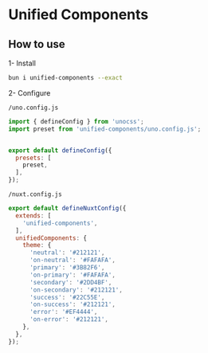 # Unified Components
## How to use

1- Install

```bash
bun i unified-components --exact
```

2- Configure

`/uno.config.js`

```js
import { defineConfig } from 'unocss';
import preset from 'unified-components/uno.config.js';


export default defineConfig({
  presets: [
    preset,
  ],
});
```

`/nuxt.config.js`

```js
export default defineNuxtConfig({
  extends: [
    'unified-components',
  ],
  unifiedComponents: {
    theme: {
      'neutral': '#212121',
      'on-neutral': '#FAFAFA',
      'primary': '#3B82F6',
      'on-primary': '#FAFAFA',
      'secondary': '#2DD4BF',
      'on-secondary': '#212121',
      'success': '#22C55E',
      'on-success': '#212121',
      'error': '#EF4444',
      'on-error': '#212121',
    },
  },
});
```


